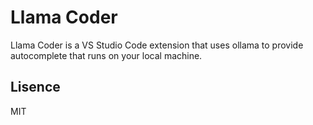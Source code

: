 # Llama Coder

Llama Coder is a VS Studio Code extension that uses ollama to provide autocomplete that runs on your local machine.

## Lisence

MIT